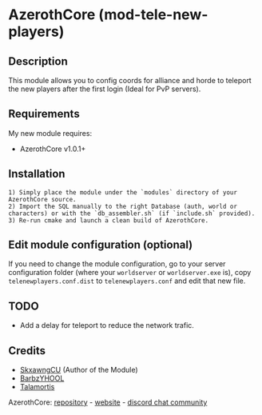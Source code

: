 # AzerothCore (mod-tele-new-players)


## Description

This module allows you to config coords for alliance and horde to teleport the new players after the first login (Ideal for PvP servers).


## Requirements

My new module requires:

- AzerothCore v1.0.1+


## Installation

```
1) Simply place the module under the `modules` directory of your AzerothCore source. 
2) Import the SQL manually to the right Database (auth, world or characters) or with the `db_assembler.sh` (if `include.sh` provided).
3) Re-run cmake and launch a clean build of AzerothCore.
```

## Edit module configuration (optional)

If you need to change the module configuration, go to your server configuration folder (where your `worldserver` or `worldserver.exe` is), copy `telenewplayers.conf.dist` to `telenewplayers.conf` and edit that new file.

## TODO
- Add a delay for teleport to reduce the network trafic.


## Credits

* [SkxawngCU](https://github.com/skxawng-cu) (Author of the Module)
* [BarbzYHOOL](https://github.com/barbzyhool)
* [Talamortis](https://github.com/talamortis)


AzerothCore: [repository](https://github.com/azerothcore) - [website](http://azerothcore.org/) - [discord chat community](https://discord.gg/PaqQRkd)
